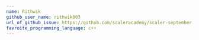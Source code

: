 ```yaml
---
name: Rithwik
github_user_name: rithwik003
url_of_github_issue: https://github.com/scaleracademy/scaler-september-open-source-challenge/issues/47
favroite_programming_language: c++
---
```


